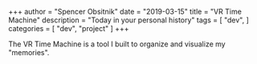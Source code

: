 +++
author = "Spencer Obsitnik"
date = "2019-03-15"
title = "VR Time Machine"
description = "Today in your personal history"
tags = [
  "dev",
]
categories = [
    "dev",
    "project"
]
+++

The VR Time Machine is a tool I built to organize and visualize my "memories".